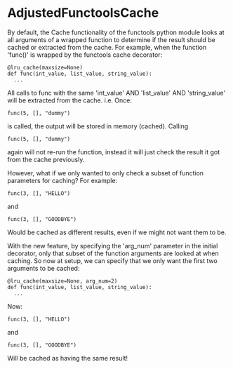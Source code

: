 ﻿# AdjustedFunctoolsCache

By default, the Cache functionality of the functools python module looks at all arguments of a wrapped function to determine if the result should be cached or extracted from the cache. 
For example, when the function 'func()' is wrapped by the functools cache decorator:

```
@lru_cache(maxsize=None)  
def func(int_value, list_value, string_value):
  ...
```

All calls to func with the same 'int_value' AND 'list_value' AND 'string_value' will be extracted from the cache. 
i.e. Once:
  ```
  func(5, [], "dummy")
  ```
is called, the output will be stored in memory (cached). 
Calling 
  ```
  func(5, [], "dummy")
  ```
again will not re-run the function, instead it will just check the result it got from the cache previously.


However, what if we only wanted to only check a subset of function parameters for caching? 
For example:
  ```
  func(3, [], "HELLO")
  ```
and
  ```
  func(3, [], "GOODBYE")
  ```
Would be cached as different results, even if we might not want them to be. 

With the new feature, by specifying the 'arg_num' parameter in the initial decorator, only that subset of the function arguments are looked at when caching. So now at setup, we can specify that we only want the first two arguments to be cached:

```
@lru_cache(maxsize=None, arg_num=2)  
def func(int_value, list_value, string_value):
  ...
```

Now:
  ```
  func(3, [], "HELLO")
  ```
and
  ```
  func(3, [], "GOODBYE")
  ```
Will be cached as having the same result!
